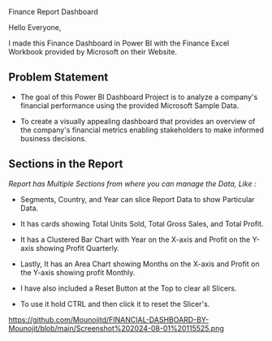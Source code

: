 Finance Report Dashboard

Hello Everyone,

I made this Finance Dashboard in Power BI with the Finance Excel Workbook provided by Microsoft on their Website.

## Problem Statement

- The goal of this Power BI Dashboard Project is to analyze a company's financial performance using the provided Microsoft Sample Data.

- To create a visually appealing dashboard that provides an overview of the company's financial metrics enabling stakeholders to make informed business decisions.

## Sections in the Report

*Report has Multiple Sections from where you can manage the Data, Like :*

- Segments, Country, and Year can slice Report Data to show Particular Data.

- It has cards showing Total Units Sold, Total Gross Sales, and Total Profit.

- It has a Clustered Bar Chart with Year on the X-axis and Profit on the Y-axis showing Profit Quarterly.

- Lastly, It has an Area Chart showing Months on the X-axis and Profit on the Y-axis showing profit Monthly.

- I have also included a Reset Button at the Top to clear all Slicers.

- To use it hold CTRL and then click it to reset the Slicer's.


https://github.com/Mounojitd/FINANCIAL-DASHBOARD-BY-Mounojit/blob/main/Screenshot%202024-08-01%20115525.png
